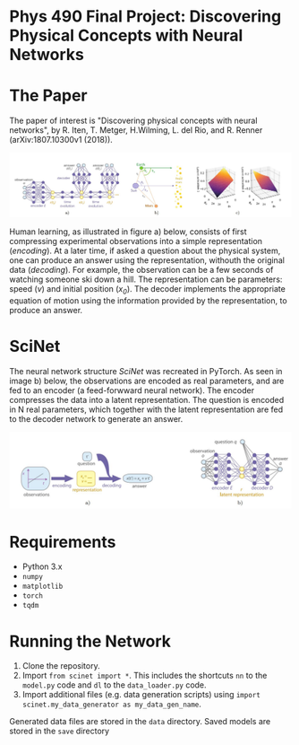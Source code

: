 # Phys 490 Final Project: Discovering Physical Concepts with Neural Networks

# The Paper

The paper of interest is "Discovering physical concepts with neural networks", by R. Iten, T. Metger, H.Wilming, L. del Rio, and R. Renner (arXiv:1807.10300v1 (2018)).

![helio](https://github.com/nmdickso/Phys490FinalProject/blob/veronica/images/helio.JPG)

Human learning, as illustrated in figure a) below, consists of first compressing experimental observations into a simple representation (*encoding*). At a later time, if asked a question about the physical system, one can produce an answer using the representation, withouth the original data (*decoding*). For example, the observation can be a few seconds of watching someone ski down a hill. The representation can be parameters: speed (*v*) and initial position (*x<sub>0</sub>*). The decoder implements the appropriate equation of motion using the information provided by the representation, to produce an answer.

# SciNet

The neural network structure *SciNet* was recreated in PyTorch. As seen in image b) below, the observations are encoded as real parameters, and are fed to an encoder (a feed-forwward neural network). The encoder compresses the data into a latent representation. The question is encoded in N real parameters, which together with the latent representation are fed to the decoder network to generate an answer. 


![scinet](https://github.com/nmdickso/Phys490FinalProject/blob/veronica/images/scinet.JPG)


# Requirements

- Python 3.x
- ``numpy``
- ``matplotlib``
- ``torch``
- ``tqdm``

# Running the Network

1. Clone the repository.
2. Import `from scinet import *`. This includes the shortcuts `nn` to the `model.py` code and `dl` to the `data_loader.py` code.
3. Import additional files (e.g. data generation scripts) using `import scinet.my_data_generator as my_data_gen_name`.

Generated data files are stored in the ``data`` directory. Saved models are stored in the ``save`` directory

